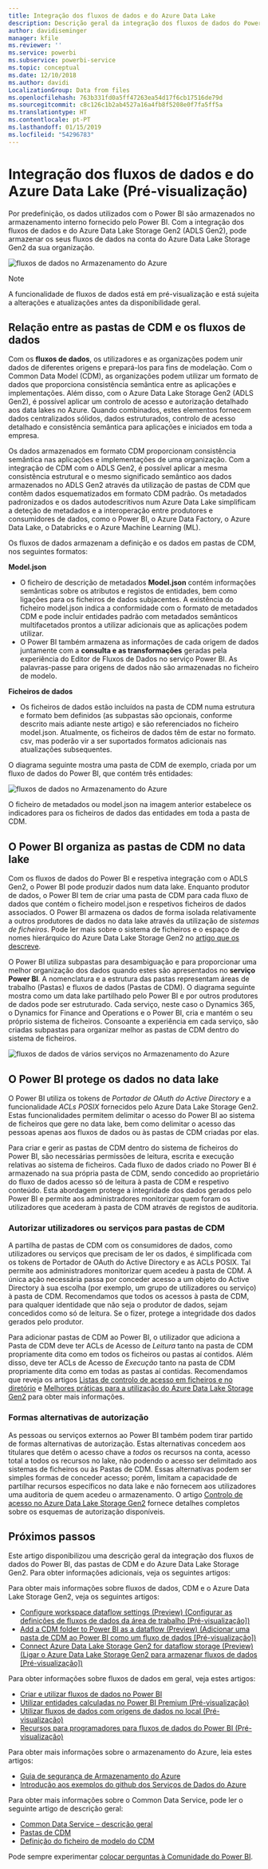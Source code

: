 ```yaml
---
title: Integração dos fluxos de dados e do Azure Data Lake
description: Descrição geral da integração dos fluxos de dados do Power BI com o Azure Data Lake Storage Gen2
author: davidiseminger
manager: kfile
ms.reviewer: ''
ms.service: powerbi
ms.subservice: powerbi-service
ms.topic: conceptual
ms.date: 12/10/2018
ms.author: davidi
LocalizationGroup: Data from files
ms.openlocfilehash: 763b331fd0a5ff47263ea54d17f6cb17516de79d
ms.sourcegitcommit: c8c126c1b2ab4527a16a4fb8f5208e0f7fa5ff5a
ms.translationtype: HT
ms.contentlocale: pt-PT
ms.lasthandoff: 01/15/2019
ms.locfileid: "54296783"
---
```

# <a name="dataflows-and-azure-data-lake-integration-preview"></a>Integração dos fluxos de dados e do Azure Data Lake (Pré-visualização)

Por predefinição, os dados utilizados com o Power BI são armazenados no armazenamento interno fornecido pelo Power BI. Com a integração dos fluxos de dados e do Azure Data Lake Storage Gen2 (ADLS Gen2), pode armazenar os seus fluxos de dados na conta do Azure Data Lake Storage Gen2 da sua organização. 

![fluxos de dados no Armazenamento do Azure](media/service-dataflows-azure-data-lake-integration/dataflows-azure-integration_01.jpg)

> [!NOTE]
> A funcionalidade de fluxos de dados está em pré-visualização e está sujeita a alterações e atualizações antes da disponibilidade geral.

## <a name="how-cdm-folders-relate-to-dataflows"></a>Relação entre as pastas de CDM e os fluxos de dados

Com os **fluxos de dados**, os utilizadores e as organizações podem unir dados de diferentes origens e prepará-los para fins de modelação. Com o Common Data Model (CDM), as organizações podem utilizar um formato de dados que proporciona consistência semântica entre as aplicações e implementações. Além disso, com o Azure Data Lake Storage Gen2 (ADLS Gen2), é possível aplicar um controlo de acesso e autorização detalhado aos data lakes no Azure. Quando combinados, estes elementos fornecem dados centralizados sólidos, dados estruturados, controlo de acesso detalhado e consistência semântica para aplicações e iniciados em toda a empresa.

Os dados armazenados em formato CDM proporcionam consistência semântica nas aplicações e implementações de uma organização. Com a integração de CDM com o ADLS Gen2, é possível aplicar a mesma consistência estrutural e o mesmo significado semântico aos dados armazenados no ADLS Gen2 através da utilização de pastas de CDM que contêm dados esquematizados em formato CDM padrão. Os metadados padronizados e os dados autodescritivos num Azure Data Lake simplificam a deteção de metadados e a interoperação entre produtores e consumidores de dados, como o Power BI, o Azure Data Factory, o Azure Data Lake, o Databricks e o Azure Machine Learning (ML). 

Os fluxos de dados armazenam a definição e os dados em pastas de CDM, nos seguintes formatos:

**Model.json**
* O ficheiro de descrição de metadados **Model.json** contém informações semânticas sobre os atributos e registos de entidades, bem como ligações para os ficheiros de dados subjacentes. A existência do ficheiro model.json indica a conformidade com o formato de metadados CDM e pode incluir entidades padrão com metadados semânticos multifacetados prontos a utilizar adicionais que as aplicações podem utilizar.
* O Power BI também armazena as informações de cada origem de dados juntamente com a **consulta e as transformações** geradas pela experiência do Editor de Fluxos de Dados no serviço Power BI. As palavras-passe para origens de dados não são armazenadas no ficheiro de modelo.

**Ficheiros de dados**
* Os ficheiros de dados estão incluídos na pasta de CDM numa estrutura e formato bem definidos (as subpastas são opcionais, conforme descrito mais adiante neste artigo) e são referenciados no ficheiro model.json. Atualmente, os ficheiros de dados têm de estar no formato. csv, mas poderão vir a ser suportados formatos adicionais nas atualizações subsequentes. 

O diagrama seguinte mostra uma pasta de CDM de exemplo, criada por um fluxo de dados do Power BI, que contém três entidades:

![fluxos de dados no Armazenamento do Azure](media/service-dataflows-azure-data-lake-integration/dataflows-azure-integration_01.jpg)

O ficheiro de metadados ou model.json na imagem anterior estabelece os indicadores para os ficheiros de dados das entidades em toda a pasta de CDM.

## <a name="power-bi-organizes-cdm-folders-in-the-data-lake"></a>O Power BI organiza as pastas de CDM no data lake

Com os fluxos de dados do Power BI e respetiva integração com o ADLS Gen2, o Power BI pode produzir dados num data lake. Enquanto produtor de dados, o Power BI tem de criar uma pasta de CDM para cada fluxo de dados que contém o ficheiro model.json e respetivos ficheiros de dados associados. O Power BI armazena os dados de forma isolada relativamente a outros produtores de dados no data lake através da utilização de *sistemas de ficheiros*. Pode ler mais sobre o sistema de ficheiros e o espaço de nomes hierárquico do Azure Data Lake Storage Gen2 no [artigo que os descreve](https://docs.microsoft.com/azure/storage/data-lake-storage/namespace).

O Power BI utiliza subpastas para desambiguação e para proporcionar uma melhor organização dos dados quando estes são apresentados no **serviço Power BI**. A nomenclatura e a estrutura das pastas representam áreas de trabalho (Pastas) e fluxos de dados (Pastas de CDM). O diagrama seguinte mostra como um data lake partilhado pelo Power BI e por outros produtores de dados pode ser estruturado. Cada serviço, neste caso o Dynamics 365, o Dynamics for Finance and Operations e o Power BI, cria e mantém o seu próprio sistema de ficheiros. Consoante a experiência em cada serviço, são criadas subpastas para organizar melhor as pastas de CDM dentro do sistema de ficheiros. 

![fluxos de dados de vários serviços no Armazenamento do Azure](media/service-dataflows-azure-data-lake-integration/dataflows-azure-integration_02.jpg)

## <a name="power-bi-protects-data-in-the-data-lake"></a>O Power BI protege os dados no data lake

O Power BI utiliza os tokens de *Portador de OAuth do Active Directory* e a funcionalidade *ACLs POSIX* fornecidos pelo Azure Data Lake Storage Gen2. Estas funcionalidades permitem delimitar o acesso do Power BI ao sistema de ficheiros que gere no data lake, bem como delimitar o acesso das pessoas apenas aos fluxos de dados ou às pastas de CDM criadas por elas. 

Para criar e gerir as pastas de CDM dentro do sistema de ficheiros do Power BI, são necessárias permissões de leitura, escrita e execução relativas ao sistema de ficheiros. Cada fluxo de dados criado no Power BI é armazenado na sua própria pasta de CDM, sendo concedido ao proprietário do fluxo de dados acesso só de leitura à pasta de CDM e respetivo conteúdo. Esta abordagem protege a integridade dos dados gerados pelo Power BI e permite aos administradores monitorizar quem foram os utilizadores que acederam à pasta de CDM através de registos de auditoria. 

### <a name="authorizing-users-or-services-for-cdm-folders"></a>Autorizar utilizadores ou serviços para pastas de CDM

A partilha de pastas de CDM com os consumidores de dados, como utilizadores ou serviços que precisam de ler os dados, é simplificada com os tokens de Portador de OAuth do Active Directory e as ACLs POSIX. Tal permite aos administradores monitorizar quem acedeu à pasta de CDM. A única ação necessária passa por conceder acesso a um objeto do Active Directory à sua escolha (por exemplo, um grupo de utilizadores ou serviço) à pasta de CDM. Recomendamos que todos os acessos à pasta de CDM, para qualquer identidade que não seja o produtor de dados, sejam concedidos como só de leitura. Se o fizer, protege a integridade dos dados gerados pelo produtor.

Para adicionar pastas de CDM ao Power BI, o utilizador que adiciona a Pasta de CDM deve ter ACLs de Acesso de *Leitura* tanto na pasta de CDM propriamente dita como em todos os ficheiros ou pastas aí contidos. Além disso, deve ter ACLs de Acesso de *Execução* tanto na pasta de CDM propriamente dita como em todas as pastas aí contidas. Recomendamos que reveja os artigos [Listas de controlo de acesso em ficheiros e no diretório](https://docs.microsoft.com/azure/storage/blobs/data-lake-storage-access-control#access-control-lists-on-files-and-directories) e [Melhores práticas para a utilização do Azure Data Lake Storage Gen2](https://docs.microsoft.com/azure/storage/blobs/data-lake-storage-best-practices) para obter mais informações.


### <a name="alternative-forms-of-authorization"></a>Formas alternativas de autorização

As pessoas ou serviços externos ao Power BI também podem tirar partido de formas alternativas de autorização. Estas alternativas concedem aos titulares que detêm o acesso chave a *todos* os recursos na conta, acesso total a todos os recursos no lake, não podendo o acesso ser delimitado aos sistemas de ficheiros ou às Pastas de CDM. Essas alternativas podem ser simples formas de conceder acesso; porém, limitam a capacidade de partilhar recursos específicos no data lake e não fornecem aos utilizadores uma auditoria de quem acedeu o armazenamento. O artigo [Controlo de acesso no Azure Data Lake Storage Gen2](https://docs.microsoft.com/azure/storage/blobs/data-lake-storage-access-control
) fornece detalhes completos sobre os esquemas de autorização disponíveis.


## <a name="next-steps"></a>Próximos passos

Este artigo disponibilizou uma descrição geral da integração dos fluxos de dados do Power BI, das pastas de CDM e do Azure Data Lake Storage Gen2. Para obter informações adicionais, veja os seguintes artigos:

Para obter mais informações sobre fluxos de dados, CDM e o Azure Data Lake Storage Gen2, veja os seguintes artigos:

* [Configure workspace dataflow settings (Preview) (Configurar as definições de fluxos de dados da área de trabalho [Pré-visualização])](service-dataflows-configure-workspace-storage-settings.md)
* [Add a CDM folder to Power BI as a dataflow (Preview) (Adicionar uma pasta de CDM ao Power BI como um fluxo de dados [Pré-visualização])](service-dataflows-add-cdm-folder.md)
* [Connect Azure Data Lake Storage Gen2 for dataflow storage (Preview) (Ligar o Azure Data Lake Storage Gen2 para armazenar fluxos de dados [Pré-visualização])](service-dataflows-connect-azure-data-lake-storage-gen2.md)

Para obter informações sobre fluxos de dados em geral, veja estes artigos:

* [Criar e utilizar fluxos de dados no Power BI](service-dataflows-create-use.md)
* [Utilizar entidades calculadas no Power BI Premium (Pré-visualização)](service-dataflows-computed-entities-premium.md)
* [Utilizar fluxos de dados com origens de dados no local (Pré-visualização)](service-dataflows-on-premises-gateways.md)
* [Recursos para programadores para fluxos de dados do Power BI (Pré-visualização)](service-dataflows-developer-resources.md)

Para obter mais informações sobre o armazenamento do Azure, leia estes artigos:
* [Guia de segurança de Armazenamento do Azure](https://docs.microsoft.com/azure/storage/common/storage-security-guide)
* [Introdução aos exemplos do github dos Serviços de Dados do Azure](https://aka.ms/cdmadstutorial)

Para obter mais informações sobre o Common Data Service, pode ler o seguinte artigo de descrição geral:
* [Common Data Service – descrição geral](https://docs.microsoft.com/powerapps/common-data-model/overview)
* [Pastas de CDM](https://go.microsoft.com/fwlink/?linkid=2045304)
* [Definição do ficheiro de modelo do CDM](https://go.microsoft.com/fwlink/?linkid=2045521)

Pode sempre experimentar [colocar perguntas à Comunidade do Power BI](http://community.powerbi.com/).
